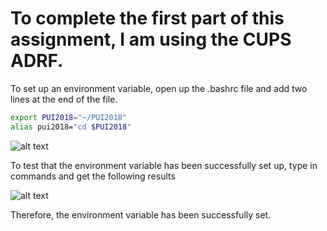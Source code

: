 
# To complete the first part of this assignment, I am using the CUPS ADRF.

To set up an environment variable, open up the .bashrc file and add two lines at the end of the file.
```bash
export PUI2018="~/PUI2018"
alias pui2018="cd $PUI2018"
```
![alt text](https://github.com/tianchengyg/PUI2018_ty1045/blob/master/HW1_ty1045/bash.png)

To test that the environment variable has been successfully set up, type in commands and get the following results

![alt text](https://github.com/tianchengyg/PUI2018_ty1045/blob/master/HW1_ty1045/commands.png)

Therefore, the environment variable has been successfully set.
